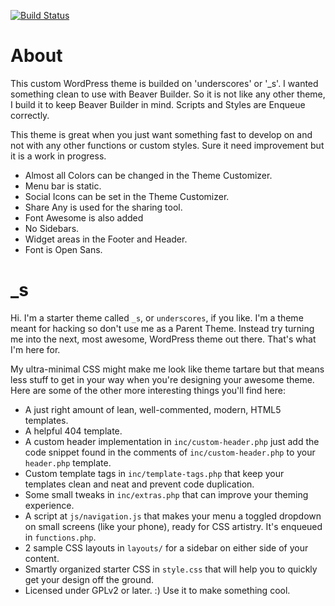 [![Build Status](https://travis-ci.org/Automattic/_s.svg?branch=master)](https://travis-ci.org/Automattic/_s)

About
===

This custom WordPress theme is builded on 'underscores' or '_s'.  I wanted something clean to use with Beaver Builder. So it is not like any other theme, I build it to keep Beaver Builder in mind. Scripts and Styles are Enqueue correctly.

This theme is great when you just want something fast to develop on and not with any other functions or custom styles. Sure it need improvement but it is a work in progress.

* Almost all Colors can be changed in the Theme Customizer. 
* Menu bar is static.
* Social Icons can be set in the Theme Customizer.
* Share Any is used for the sharing tool. 
* Font Awesome is also added
* No Sidebars.
* Widget areas in the Footer and Header.
* Font is Open Sans.


_s
===

Hi. I'm a starter theme called `_s`, or `underscores`, if you like. I'm a theme meant for hacking so don't use me as a Parent Theme. Instead try turning me into the next, most awesome, WordPress theme out there. That's what I'm here for.

My ultra-minimal CSS might make me look like theme tartare but that means less stuff to get in your way when you're designing your awesome theme. Here are some of the other more interesting things you'll find here:

* A just right amount of lean, well-commented, modern, HTML5 templates.
* A helpful 404 template.
* A custom header implementation in `inc/custom-header.php` just add the code snippet found in the comments of `inc/custom-header.php` to your `header.php` template.
* Custom template tags in `inc/template-tags.php` that keep your templates clean and neat and prevent code duplication.
* Some small tweaks in `inc/extras.php` that can improve your theming experience.
* A script at `js/navigation.js` that makes your menu a toggled dropdown on small screens (like your phone), ready for CSS artistry. It's enqueued in `functions.php`.
* 2 sample CSS layouts in `layouts/` for a sidebar on either side of your content.
* Smartly organized starter CSS in `style.css` that will help you to quickly get your design off the ground.
* Licensed under GPLv2 or later. :) Use it to make something cool.

